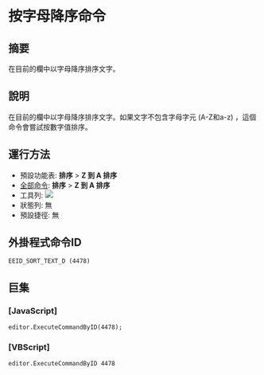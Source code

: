 # 按字母降序命令

## 摘要

在目前的欄中以字母降序排序文字。

## 說明

在目前的欄中以字母降序排序文字。如果文字不包含字母字元 (A-Z和a-z) ，這個命令會嘗試按數字值排序。

## 運行方法

- 預設功能表: **排序** \> **Z 到 A 排序**
- [全部命令](../tools/all_commands): **排序** \> **Z 到 A 排序**
- 工具列: ![](../../images/sortingz-a..png)
- 狀態列: 無
- 預設捷徑: 無

## 外掛程式命令ID

```
EEID_SORT_TEXT_D (4478)
```

## 巨集

### \[JavaScript\]

```
editor.ExecuteCommandByID(4478);
```

### \[VBScript\]

```
editor.ExecuteCommandByID 4478
```
